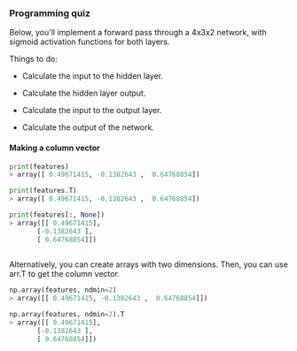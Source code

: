 ### Programming quiz

Below, you'll implement a forward pass through a 4x3x2 network, with sigmoid activation functions for both layers.

Things to do:

+ Calculate the input to the hidden layer.

+ Calculate the hidden layer output.

+ Calculate the input to the output layer.

+ Calculate the output of the network.


#### Making a column vector

```python
print(features)
> array([ 0.49671415, -0.1382643 ,  0.64768854])

print(features.T)
> array([ 0.49671415, -0.1382643 ,  0.64768854])

print(features[:, None])
> array([[ 0.49671415],
       [-0.1382643 ],
       [ 0.64768854]])
       
```


Alternatively, you can create arrays with two dimensions. Then, you can use arr.T to get the column vector.

```python
np.array(features, ndmin=2)
> array([[ 0.49671415, -0.1382643 ,  0.64768854]])

np.array(features, ndmin=2).T
> array([[ 0.49671415],
       [-0.1382643 ],
       [ 0.64768854]])

```
